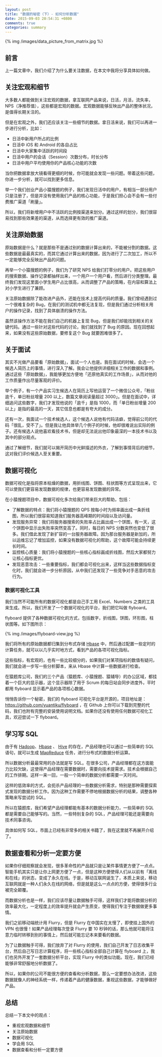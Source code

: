 ```yaml
---
layout: post
title: "数据的秘密（下）- 如何分析数据"
date: 2015-09-03 20:54:31 +0800
comments: true
categories: summary
---
```


{% img /images/data_picture_from_matrix.jpg %}

## 前言

上一篇文章中，我们介绍了为什么要关注数据，在本文中我将分享具体如何做。

## 关注宏观和细节

大多数人都能做到关注宏观的数据，拿互联网产品来说，日活，月活，流失率，NPS（净推荐值），这些都是宏观的数据。宏观数据能够反映出产品的整体状况，是值得长期关注的。

但是在宏观之外，我们还应该关注一些细节的数据。拿日活来说，我们可以再进一步进行分析，比如：

 * 日活中新用户所占的比例
 * 日活中 iOS 和 Android 的各自占比
 * 日活中大家集中活跃的时间段
 * 日活中用户的会话（Session）次数分布，时长分布
 * 日活中用户平均使用你的产品核心功能的次数

当你把数据拿放大镜看得更细的时候，你可能就会发现一些问题。带着这些问题，你进一步分析，就可以找到更多信息。

举一个我们创业产品小猿搜题的例子，我们发现日活中的用户，有相当一部分用户只是注册了，但是并没有使用我们产品的核心功能，于是我们担心会不会有一些付费推广渠道「刷量」。

所以，我们将新增用户中不活跃的比例按渠道来划分。通过这样的划分，我们很容易找到那些效果差的渠道，从而选择更有效的推广渠道。

## 关注原始数据

原始数据是什么？就是那些不是通过别的数据计算出来的，不能被分割的数据。这些数据是最最真实的，而其它通过计算出来的数据，因为进行了二次加工，所以不一定能够完全反映出产品的问题。

再举一个小猿搜题的例子，我们为了研究 NPS 给我们打零分的用户。把这些用户的搜索数据、操作记录都抽样出来，一个用户一个用户看，然后进行分类整理。最终我们发现这里面小学生用户占比很高，从而调整了产品的策略，在内容和算法上对小学生进行了兼顾。

关注原始数据除了能改进产品外，还能在技术上提高代码的质量。我们曾经遇到过一个很难复杂的 Bug，在我们的测试机中都无法复现，但是我们通过分析相关用户的操作记录，找到了具体崩溃的操作方法。

虽然该操作方法不能在我们自己的机器上复现 Bug，但是我们却能找到相关的关键代码。通过一些针对这些代码的讨论，我们就找到了 Bug 的原因。现在回想起来，如果没有这些原始数据，要修复这个 Bug 就要困难很多了。

## 关于面试

其实不光做产品要看「原始数据」，面试一个人也是。我在面试的时候，会选一个候选人简历上的事情，进行深入了解。我会让他提供详细相关工作的数据和事例。通过这些「原始数据」，我能够更加方便地「还原他真实的工作场景」，从而对他的工作质量作出尽量客观的评价。

举个例子，有一个产品实习生候选人在简历上写他运营了一个微信公众号，「粉丝逾千，单日粉丝增量 200 以上，数篇文章阅读量超过 3000」。但是在面试中，详细追问这些数字，我们才发现他说的「逾千」是指 1000，而「单日粉丝增量 200 以上」是指的最高的一天，其它信息也都是有夸大的成分。

还有一次，我面试一个技术候选人，这个候选人说他有代码洁癖，觉得前公司的代码「很乱，受不了」。但是我让他具体举几个例子的时候，他却很难说出实际的例子。还有候选人说他喜欢看技术书，但是却无法说出他印象最深的一本技术书以及其中的部分观点。

通过了解细节，我们就可以揭开简历中光鲜描述的外衣，了解到事情背后的细节，这对我们评价候选人至关重要。

## 数据可视化

数据可视化是指将原本枯燥的数据，用折线图、饼图、柱状图等方式呈现出来，它可以使我们更容易发现数据的规律，也更容易发现数据的异常。

在小猿搜题项目中，数据可视化多次给我们带来巨大的帮助，包括：

 * 了解数据的特点：我们将小猿搜题的 QPS 按每小时为频率画出成一条折线图，所以我们很容易知道我们服务器高峰期的时间段以及访问量。
 * 发现服务异常：我们将服务器搜索的失败率占比画出成一个饼图，有一天，这个饼图中显示出失败率突然变高了。同时，每日的 NPS 分数突然也变低了很多。我们借此发现了新扩容的一台服务器故障。因为那台服务器是新加的，所以运维忘记了增加监控，如果没有数据可视化的帮助，这个故障可能会持续更长时间。
 * 监控核心质量：我们将小猿搜题的一些核心指标画成折线图，然后大家都努力让核心指标更优。
 * 发现恶意攻击：一些重要指标，我们都会可视化出来，这样当这些数据指标变化时，我们就会进一步分析原因，从中我们还发现了一些竞争对手恶意的攻击行为。

### 数据可视化工具

我们当然不可能所有的数据可视化都是自己手工用 Excel、Numbers 之类的工具来生成。所以，我们开发了一个数据可视化的平台，我们把它叫做 flyboard。

flyboard 提供了各种数据可视化的方式，包括数字，折线图，饼图，环形图，柱状图等。如下图所示：

{% img /images/flyboard-view.jpg %}

我们将所有的原始数据都归集到分布式存储 [Hbase](http://baike.baidu.com/view/1993870.htm) 中，然后通过配置一些定时的计算任务，就可以以几乎实时地方式，看到产品的各项可视化指标。

这些指标，有宏观的，也有一些比较细分的，如果我们对某项指标的数值有疑问，我们就会进一步写一些分析脚本，来从 Hbase 中计算一些数据进行检查。

在猿题库公司，我们的三个产品（猿题库、小猿搜题、猿辅导）的办公区域，都挂着一个巨大的显示器，这个显示器除了用于 Scrum 的每日站会同步进度外，平时都用 flyboard 显示着产品的各项核心数据。

悄悄告诉你一个秘密，我们的 flyboard 可视化平台是开源的，项目地址是：<https://github.com/yuantiku/flyboard> ，在 Github 上你可以下载到完整的代码，我们也附有完整的安装使用说明文档。如果你还没有使用任何数据可视化工具，欢迎尝试一下 flyboard。

## 学习写 SQL

由于有 [Hadoop](http://baike.baidu.com/view/908354.htm)、[Hbase](http://baike.baidu.com/view/1993870.htm) 、 [Hive](http://baike.baidu.com/subview/699292/10164173.htm) 的存在，产品经理也可以通过一些简单的 SQL 语句，就可以生成 [MapReduce](http://baike.baidu.com/view/2902.htm) 任务，进行分布式的数据分析运算。

所以数据分析最最常用的办法就是写 SQL。在很多公司，产品经理都在这方面能力比较欠缺，这使得产品经理在需要数据时，需要向技术提需求。技术会根据自己的工作排期。这样一来一回，一般一个简单的数据分析都需要一天时间。

这样的低效率的方式，会扼杀产品经理的一些数据分析需求，特别是那种需要探索式发现的数据分析工作。因为这种工作需要不停地根据数据分析的结果，调整各种策略来写尝试的 SQL。

所以在猿题库，我们希望产品经理都能有基本的数据分析能力，一些简单的 SQL 都是需要自己能够写的。当然，一些特别复杂的 SQL，产品经理可能还是需要向技术同事咨询。

具体如何写 SQL，市面上已经有非常多的相关书籍了，我在这里就不再展开介绍了。

## 数据查看和分析一定要方便

如果你仔细观察就会发现，很多革命性的产品就只是让某件事情更方便了一点点。智能手机其实只是让你上网更方便了一点，但是这种方便使得人们从以前有「离线和在线」的状态，变成了永久在线。于是，移动互联网诞生了，本质上来说，移动互联网就是一种人们永久在线的网络，但是就是这么一点点的方便，使得很多行业被完全颠覆。

而数据分析也是一样，我们应该尽量让数据触手可得，这样我们才能将数据分析的效率最大化，一定程度上的效率提升就会产生质变，使得我们专注于数据做更多事情。

我们之前移动端统计用 Flurry，但是 Flurry 在中国实在太慢了，即使挂上国外的 VPN 也很慢！如果产品经理每次登录 Flurry 要 10 秒钟的话，那么他就可能将注意力临时转移到别的事情上，然后就可能忘记本来要看的数据。

为了让数据触手可得，我们放弃了对 Flurry 的使用，我们自己开发了日志收集平台，然后自己写日志计算程序，将一些核心指标全部自己计算在 flyboard 上，我们也另外开发了一套数据分析平台，实现 Flurry 中的类似功能。现在，我们已经能够非常舒服地分析数据了。

所以，如果你的公司不能很方便的查看和分析数据，那么一定要想办法改进，这些数据就像人的神经系统一样，传递着产品的健康数据，重视这些数据，才能够做好产品。

## 总结

总结一下本文中的观点：

 * 重视宏观数据和细节
 * 关注原始数据
 * 数据可视化
 * 学会用 SQL
 * 数据查看和分析一定要方便

